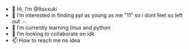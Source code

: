 - 👋 Hi, I’m @Itsxxuki
- 👀 I’m interested in finding ppl as young as me "11" so i dont feel so left out .-.
- 🌱 I’m currently learning linux and python
- 💞️ I’m looking to collaborate on idk
- 📫 How to reach me no idea

<!---
Itsxxuki/Itsxxuki is a ✨ special ✨ repository because its `README.md` (this file) appears on your GitHub profile.
You can click the Preview link to take a look at your changes.
--->
